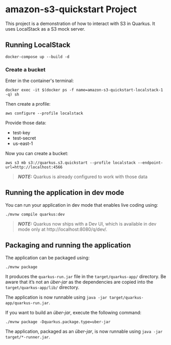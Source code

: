 # amazon-s3-quickstart Project

This project is a demonstration of how to interact with S3 in Quarkus.
It uses LocalStack as a S3 mock server.

## Running LocalStack

```
docker-compose up --build -d
```

### Create a bucket
Enter in the container's terminal:
```
docker exec -it $(docker ps -f name=amazon-s3-quickstart-localstack-1 -q) sh
```
Then create a profile:
```
aws configure --profile localstack
```
Provide those data:
- test-key
- test-secret
- us-east-1

Now you can create a bucket:
```
aws s3 mb s3://quarkus.s3.quickstart --profile localstack --endpoint-url=http://localhost:4566
```

> **_NOTE:_** Quarkus is already configured to work with those data

## Running the application in dev mode

You can run your application in dev mode that enables live coding using:
```shell script
./mvnw compile quarkus:dev
```

> **_NOTE:_**  Quarkus now ships with a Dev UI, which is available in dev mode only at http://localhost:8080/q/dev/.

## Packaging and running the application

The application can be packaged using:
```shell script
./mvnw package
```
It produces the `quarkus-run.jar` file in the `target/quarkus-app/` directory.
Be aware that it’s not an _über-jar_ as the dependencies are copied into the `target/quarkus-app/lib/` directory.

The application is now runnable using `java -jar target/quarkus-app/quarkus-run.jar`.

If you want to build an _über-jar_, execute the following command:
```shell script
./mvnw package -Dquarkus.package.type=uber-jar
```

The application, packaged as an _über-jar_, is now runnable using `java -jar target/*-runner.jar`.